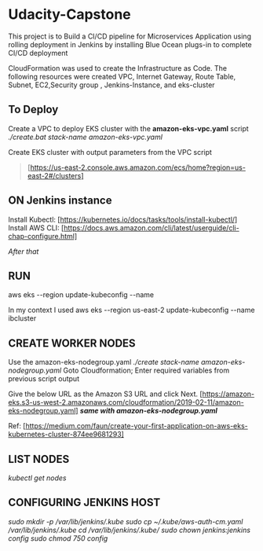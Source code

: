 # Udacity-Capstone
This project is to Build a CI/CD pipeline for Microservices Application using rolling deployment in Jenkins by installing Blue Ocean plugs-in to complete CI/CD deployment

CloudFormation was used to create the Infrastructure as Code. The following resources were created VPC, Internet Gateway, Route Table, Subnet, EC2,Security group , Jenkins-Instance, and eks-cluster


## To Deploy

Create a VPC to deploy EKS cluster with the **amazon-eks-vpc.yaml** script
_./create.bat stack-name amazon-eks-vpc.yaml_

Create EKS cluster with output parameters from the VPC script
> [https://us-east-2.console.aws.amazon.com/ecs/home?region=us-east-2#/clusters]

## ON Jenkins instance 
Install Kubectl: [https://kubernetes.io/docs/tasks/tools/install-kubectl/]
Install AWS CLI: [https://docs.aws.amazon.com/cli/latest/userguide/cli-chap-configure.html]

_After that_
## RUN
aws eks --region <region> update-kubeconfig --name <clusterName>

In my context I used
aws eks --region us-east-2 update-kubeconfig --name ibcluster

## CREATE WORKER NODES
Use the amazon-eks-nodegroup.yaml
_./create stack-name amazon-eks-nodegroup.yaml_
Goto Cloudformation; Enter required variables from previous script output

Give the below URL as the Amazon S3 URL and click Next.
[https://amazon-eks.s3-us-west-2.amazonaws.com/cloudformation/2019-02-11/amazon-eks-nodegroup.yaml]
***same with amazon-eks-nodegroup.yaml***

Ref:
[https://medium.com/faun/create-your-first-application-on-aws-eks-kubernetes-cluster-874ee9681293]

## LIST NODES
 _kubectl get nodes_

 ## CONFIGURING JENKINS HOST
 _sudo mkdir -p /var/lib/jenkins/.kube_
 _sudo cp  ~/.kube/aws-auth-cm.yaml /var/lib/jenkins/.kube_
_cd /var/lib/jenkins/.kube/_
_sudo chown jenkins:jenkins config_
_sudo chmod 750 config_


